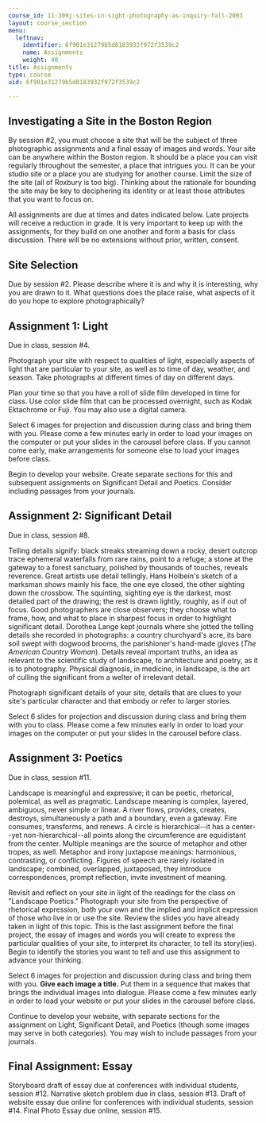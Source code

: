 ```yaml
---
course_id: 11-309j-sites-in-sight-photography-as-inquiry-fall-2003
layout: course_section
menu:
  leftnav:
    identifier: 6f901e31279b5d8183932f972f3539c2
    name: Assignments
    weight: 40
title: Assignments
type: course
uid: 6f901e31279b5d8183932f972f3539c2

---
```


Investigating a Site in the Boston Region
-----------------------------------------

By session #2, you must choose a site that will be the subject of three photographic assignments and a final essay of images and words. Your site can be anywhere within the Boston region. It should be a place you can visit regularly throughout the semester, a place that intrigues you. It can be your studio site or a place you are studying for another course. Limit the size of the site (all of Roxbury is too big). Thinking about the rationale for bounding the site may be key to deciphering its identity or at least those attributes that you want to focus on.

All assignments are due at times and dates indicated below. Late projects will receive a reduction in grade. It is very important to keep up with the assignments, for they build on one another and form a basis for class discussion. There will be no extensions without prior, written, consent.

Site Selection
--------------

Due by session #2. Please describe where it is and why it is interesting, why you are drawn to it. What questions does the place raise, what aspects of it do you hope to explore photographically?

Assignment 1: Light
-------------------

Due in class, session #4.

Photograph your site with respect to qualities of light, especially aspects of light that are particular to your site, as well as to time of day, weather, and season. Take photographs at different times of day on different days.

Plan your time so that you have a roll of slide film developed in time for class. Use color slide film that can be processed overnight, such as Kodak Ektachrome or Fuji. You may also use a digital camera.

Select 6 images for projection and discussion during class and bring them with you. Please come a few minutes early in order to load your images on the computer or put your slides in the carousel before class. If you cannot come early, make arrangements for someone else to load your images before class.

Begin to develop your website. Create separate sections for this and subsequent assignments on Significant Detail and Poetics. Consider including passages from your journals.

Assignment 2: Significant Detail
--------------------------------

Due in class, session #8.

Telling details signify: black streaks streaming down a rocky, desert outcrop trace ephemeral waterfalls from rare rains, point to a refuge; a stone at the gateway to a forest sanctuary, polished by thousands of touches, reveals reverence. Great artists use detail tellingly. Hans Holbein's sketch of a marksman shows mainly his face, the one eye closed, the other sighting down the crossbow. The squinting, sighting eye is the darkest, most detailed part of the drawing; the rest is drawn lightly, roughly, as if out of focus. Good photographers are close observers; they choose what to frame, how, and what to place in sharpest focus in order to highlight significant detail. Dorothea Lange kept journals where she jotted the telling details she recorded in photographs: a country churchyard's acre, its bare soil swept with dogwood brooms, the parishioner's hand-made gloves (_The American Country Woman_). Details reveal important truths, an idea as relevant to the scientific study of landscape, to architecture and poetry, as it is to photography. Physical diagnosis, in medicine, in landscape, is the art of culling the significant from a welter of irrelevant detail.

Photograph significant details of your site, details that are clues to your site's particular character and that embody or refer to larger stories.

Select 6 slides for projection and discussion during class and bring them with you to class. Please come a few minutes early in order to load your images on the computer or put your slides in the carousel before class.

Assignment 3: Poetics
---------------------

Due in class, session #11.

Landscape is meaningful and expressive; it can be poetic, rhetorical, polemical, as well as pragmatic. Landscape meaning is complex, layered, ambiguous, never simple or linear. A river flows, provides, creates, destroys, simultaneously a path and a boundary, even a gateway. Fire consumes, transforms, and renews. A circle is hierarchical--it has a center--yet non-hierarchical--all points along the circumference are equidistant from the center. Multiple meanings are the source of metaphor and other tropes, as well. Metaphor and irony juxtapose meanings: harmonious, contrasting, or conflicting. Figures of speech are rarely isolated in landscape; combined, overlapped, juxtaposed, they introduce correspondences, prompt reflection, invite investment of meaning.

Revisit and reflect on your site in light of the readings for the class on "Landscape Poetics." Photograph your site from the perspective of rhetorical expression, both your own and the implied and implicit expression of those who live in or use the site. Review the slides you have already taken in light of this topic. This is the last assignment before the final project, the essay of images and words you will create to express the particular qualities of your site, to interpret its character, to tell its story(ies). Begin to identify the stories you want to tell and use this assignment to advance your thinking.

Select 6 images for projection and discussion during class and bring them with you. **Give each image a title.** Put them in a sequence that makes that brings the individual images into dialogue. Please come a few minutes early in order to load your website or put your slides in the carousel before class.

Continue to develop your website, with separate sections for the assignment on Light, Significant Detail, and Poetics (though some images may serve in both categories). You may wish to include passages from your journals.

Final Assignment: Essay
-----------------------

Storyboard draft of essay due at conferences with individual students, session #12. Narrative sketch problem due in class, session #13. Draft of website essay due online for conferences with individual students, session #14. Final Photo Essay due online, session #15.